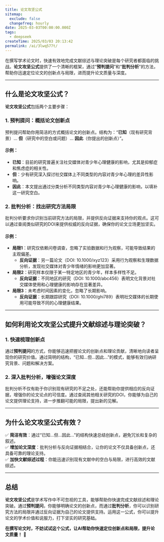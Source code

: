 ```yaml
---
title: 论文攻坚公式
sitemap:
  exclude: false
  changefreq: hourly
date: 2025-03-03T00:00:00.000Z
tags:
  - deepseek
createTime: 2025/03/03 20:13:42
permalink: /ai/3lwq577t/
---
```



在撰写学术论文时，快速有效地完成文献综述与理论突破是每个研究者都面临的挑战。**论文攻坚公式**提供了一个清晰的框架，通过“**预判提问**”和“**批判分析**”的方法，帮助你迅速定位论文的创新点与局限，进而提升论文质量与深度。

---

## **什么是论文攻坚公式？**

**论文攻坚公式**包括两个主要步骤：

### **1. 预判提问：概括论文创新点**
预判提问帮助你用简洁的方式概括论文的创新点。结构为：“**已知**（现有研究背景）... **但**（研究中的空白或问题）... **因此**（你提出的创新点）”。

#### **示例**：
- **已知**：目前的研究普遍关注社交媒体对青少年心理健康的影响，尤其是抑郁症和焦虑症的相关性。
- **但**：少有研究深入探讨社交媒体上不同类型的内容对青少年心理的差异性影响。
- **因此**：本文提出通过分类分析不同类型内容对青少年心理健康的影响，以填补这一研究空白。

### **2. 批判分析：找出研究方法局限**
批判分析要求你识别当前研究方法的局限，并提供反向证据来支持你的观点。这可以通过查阅类似研究的DOI来提供权威的反向证据，确保你的论文立场更加坚实。

#### **示例**：
- **局限1**：研究仅依赖问卷调查，忽略了实验数据和行为观察，可能导致结果的主观偏差。
  - **反向证据**：另一篇论文（DOI: 10.1000/xyz123）采用行为观察和生理数据分析，发现社交媒体对青少年情绪的影响更加显著。
- **局限2**：研究样本仅限于某一特定地区的青少年，样本多样性不足。
  - **反向证据**：不同地区的研究（DOI: 10.1000/abc456）表明文化背景对社交媒体使用和心理健康的影响存在显著差异。
- **局限3**：未考虑时间因素的变化，忽略了长期影响。
  - **反向证据**：长期跟踪研究（DOI: 10.1000/ghi789）表明社交媒体的长期使用可能导致不同的心理健康结果。

---

## **如何利用论文攻坚公式提升文献综述与理论突破？**

### **1. 快速梳理创新点**
通过**预判提问**的方式，你能够迅速把握论文的创新点和理论贡献，清晰地向读者呈现你的研究价值。通过简明的结构，“已知...但...因此...”的模式，能够有效归纳研究背景、问题和解决方案。

### **2. 深入批判分析，增强论文深度**
批判分析不仅有助于你识别现有研究的不足之处，还能帮助你提供相应的反向证据，增强你的论文论点的可信度。通过查阅其他相关研究的DOI，你能够为自己的论文提供理论支持，进一步推翻可能的局限，提出新的见解。

---

## **为什么论文攻坚公式有效？**

✅ **简洁有效**：通过“已知...但...因此...”的结构快速总结创新点，避免冗长和复杂的叙述。  
✅ **增加论文深度**：批判分析与反向证据相结合，让你的论文不仅具备创新点，还具备可靠的理论支持。  
✅ **加快文献综述过程**：你能迅速识别现有文献中的空白与局限，进行高效的文献综述。

---

## **总结**

**论文攻坚公式**是学术写作中不可忽视的工具，能够帮助你快速完成文献综述和理论突破。通过**预判提问**，你能够明确论文的创新点，而通过**批判分析**，你可以识别研究方法的局限并通过反向证据为自己的论文提供支持。运用这一公式，你可以提升论文的学术价值和说服力，打下坚实的研究基础。

**在撰写论文时，不妨试试这个公式，让AI帮助你快速定位创新点和局限，提升论文质量！** 🌟